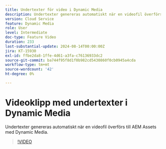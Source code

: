 ```yaml
---
title: Undertexter för video i Dynamic Media
description: Undertexter genereras automatiskt när en videofil överförs till Dynamic Media.
version: Cloud Service
feature: Dynamic Media
role: User
level: Intermediate
doc-type: Feature Video
duration: 233
last-substantial-update: 2024-08-14T00:00:00Z
jira: KT-15930
exl-id: ffbe2da8-1ffe-4d61-a3fa-c76136933dc2
source-git-commit: ba744f95f8d1f0b982cd5430860f0cb0945a4cda
workflow-type: tm+mt
source-wordcount: '42'
ht-degree: 0%

---
```


# Videoklipp med undertexter i Dynamic Media

Undertexter genereras automatiskt när en videofil överförs till AEM Assets med Dynamic Media.

>[!VIDEO](https://video.tv.adobe.com/v/3432627/?learn=on)

